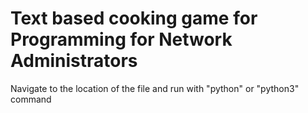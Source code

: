 # Text based cooking game for Programming for Network Administrators
Navigate to the location of the file and run with "python" or "python3" command
